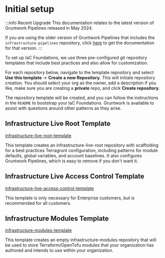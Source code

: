 # Initial setup

:::info Recent Upgrade
This documentation relates to the latest version of Gruntwork Pipelines released in May 2024.

If you are using the older version of Gruntwork Pipelines that includes the `infrastructure-pipelines` repository, click [here](../../infrastructure-pipelines/iac-foundations/initial-setup.md) to get the documentation for that version.
:::

To set up IaC Foundations, we use three pre-configured git repository templates that include best practices and also allow for customization.

For each repository below, navigate to the template repository and select **Use this template** -> **Create a new Repository**. This will initiate repository creation. You should select your org as the owner, add a description if you like, make sure you are creating a **private** repo, and click **Create repository**.

The repository template will be created, and you can follow the instructions in the `README` to bootstrap your IaC Foundations. Gruntwork is available to assist with questions around other patterns as they arise.

## Infrastructure Live Root Template

[infrastructure-live-root-template](https://github.com/gruntwork-io/infrastructure-live-root-template)

This template creates an infrastructure-live-root repository with scaffolding for a best practices Terragrunt configuration, including patterns for module defaults, global variables, and account baselines. It also configures Gruntwork Pipelines, which is easy to remove if you don't want it.

## Infrastructure Live Access Control Template

[infrastructure-live-access-control-template](https://github.com/gruntwork-io/infrastructure-live-access-control-template)

This template is only necessary for Enterprise customers, but is recommended for all customers.

## Infrastructure Modules Template

[infrastructure-modules-template](https://github.com/gruntwork-io/infrastructure-modules-template)

This template creates an empty infrastructure-modules repository that will be used to store Terraform/OpenTofu modules that your organization has authored and intends to use within your organization.


<!-- ##DOCS-SOURCER-START
{
  "sourcePlugin": "local-copier",
  "hash": "c727d1e5c94ef7864a331765302d032a"
}
##DOCS-SOURCER-END -->
